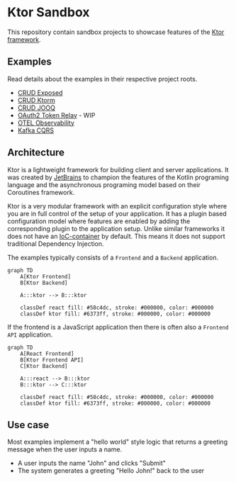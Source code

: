 # Ktor Sandbox
This repository contain sandbox projects to showcase features of the [Ktor framework](https://ktor.io).

## Examples
Read details about the examples in their respective project roots.

* [CRUD Exposed](./ktor-crud-exposed)
* [CRUD Ktorm](./ktor-crud-ktorm)
* [CRUD JOOQ](./ktor-crud-jooq)
* [OAuth2 Token Relay](./ktor-oauth2-token-relay) - WIP
* [OTEL Observability](./ktor-otel-observability)
* [Kafka CQRS](./ktor-kafka-cqrs)

## Architecture
Ktor is a lightweight framework for building client and server applications. It was created by
[JetBrains](https://www.jetbrains.com) to champion the features of the Kotlin programing language and the
asynchronous programing model based on their Coroutines framework.

Ktor is a very modular framework with an explicit configuration style where you are in full control of the
setup of your application. It has a plugin based configuration model where features are enabled by adding the
corresponding plugin to the application setup. Unlike similar frameworks it does not have an
[IoC-container](https://martinfowler.com/articles/injection.html) by default. This means it does not support
traditional Dependency Injection.

The examples typically consists of a `Frontend` and a `Backend` application.

```mermaid
graph TD
    A[Ktor Frontend]
    B[Ktor Backend]

    A:::ktor --> B:::ktor
    
    classDef react fill: #58c4dc, stroke: #000000, color: #000000
    classDef ktor fill: #6373ff, stroke: #000000, color: #000000
```

If the frontend is a JavaScript application then there is often also a `Frontend API` application.

```mermaid
graph TD
    A[React Frontend]
    B[Ktor Frontend API]
    C[Ktor Backend]
    
    A:::react --> B:::ktor
    B:::ktor --> C:::ktor
    
    classDef react fill: #58c4dc, stroke: #000000, color: #000000
    classDef ktor fill: #6373ff, stroke: #000000, color: #000000
```

## Use case
Most examples implement a "hello world" style logic that returns a greeting message when the user inputs a name.

* A user inputs the name "John" and clicks "Submit"
* The system generates a greeting "Hello John!" back to the user
